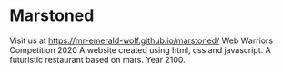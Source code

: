 # Marstoned
Visit us at https://mr-emerald-wolf.github.io/marstoned/
Web Warriors Competition 2020
A website created using html, css and javascript.
A futuristic restaurant based on mars. Year 2100.
